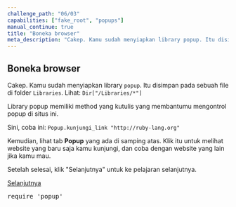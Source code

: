 ```yaml
---
challenge_path: "06/03"
capabilities: ["fake_root", "popups"]
manual_continue: true
title: "Boneka browser"
meta_description: "Cakep. Kamu sudah menyiapkan library popup. Itu disimpan pada sebuah file di folder Libraries."
---
```


## Boneka browser

Cakep. Kamu sudah menyiapkan library `popup`. Itu disimpan pada sebuah file di folder `Libraries`. Lihat: `Dir["/Libraries/*"]`

Library popup memiliki method yang kutulis yang membantumu mengontrol popup di situs ini.

Sini, coba ini: `Popup.kunjungi_link "http://ruby-lang.org"`

Kemudian, lihat tab **Popup** yang ada di samping atas. Klik itu untuk melihat website yang baru saja kamu kunjungi, dan coba dengan website yang lain jika kamu mau.

Setelah selesai, klik "Selanjutnya" untuk ke pelajaran selanjutnya.

<div class="cta-with-btn">
	<a href="04.html" class="btn-cta btn-cta-selanjutnya js-challenge-link">Selanjutnya</a>
</div>

<pre id="code-prefill">
require 'popup'
</pre>